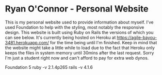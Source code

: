 Ryan O'Connor - Personal Website
================================
This is my personal website used to provide information about myself. I've used Foundation to help with the styling, most notably the responsive design. This website is built using Ruby on Rails the versions of which you can see below. It's currently being hosted on Heroku at https://agile-bayou-3481.herokuapp.com/ for the time being until I'm finished. Keep in mind that the website might take a little while to load due to the fact that Heroku only keeps the files in system memory until 30mins after the last request. Sorry I'm just a student right now and can't afford to pay for extra web dynos. 

Foundation 5
ruby -v 2.1.4p265
rails -v  4.1.6
